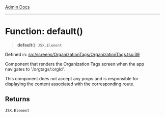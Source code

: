 [Admin Docs](/)

***

# Function: default()

> **default**(): `JSX.Element`

Defined in: [src/screens/OrganizationTags/OrganizationTags.tsx:39](https://github.com/gautam-divyanshu/talawa-admin/blob/7e5a95aa37ca1c5b95489b6b18ea8cf85fb3559b/src/screens/OrganizationTags/OrganizationTags.tsx#L39)

Component that renders the Organization Tags screen when the app navigates to '/orgtags/:orgId'.

This component does not accept any props and is responsible for displaying
the content associated with the corresponding route.

## Returns

`JSX.Element`
